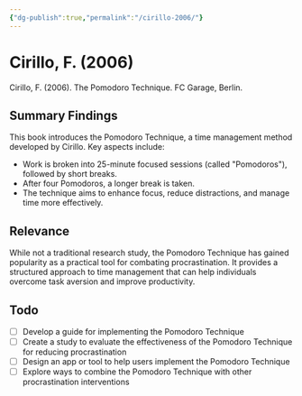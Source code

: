 ```yaml
---
{"dg-publish":true,"permalink":"/cirillo-2006/"}
---
```


# Cirillo, F. (2006)

Cirillo, F. (2006). The Pomodoro Technique. FC Garage, Berlin.

## Summary Findings
This book introduces the Pomodoro Technique, a time management method developed by Cirillo. Key aspects include:
- Work is broken into 25-minute focused sessions (called "Pomodoros"), followed by short breaks.
- After four Pomodoros, a longer break is taken.
- The technique aims to enhance focus, reduce distractions, and manage time more effectively.

## Relevance
While not a traditional research study, the Pomodoro Technique has gained popularity as a practical tool for combating procrastination. It provides a structured approach to time management that can help individuals overcome task aversion and improve productivity.

## Todo
- [ ] Develop a guide for implementing the Pomodoro Technique
- [ ] Create a study to evaluate the effectiveness of the Pomodoro Technique for reducing procrastination
- [ ] Design an app or tool to help users implement the Pomodoro Technique
- [ ] Explore ways to combine the Pomodoro Technique with other procrastination interventions
